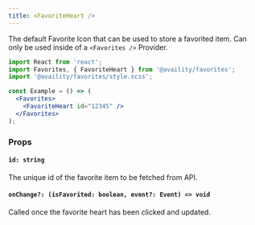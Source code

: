 ```yaml
---
title: <FavoriteHeart />
---
```


The default Favorite Icon that can be used to store a favorited item. Can only be used inside of a `<Favorites />` Provider.

```jsx
import React from 'react';
import Favorites, { FavoriteHeart } from '@availity/favorites';
import '@availity/favorites/style.scss';

const Example = () => (
  <Favorites>
    <FavoriteHeart id="12345" />
  </Favorites>
);
```

### Props

#### `id: string`

The unique id of the favorite item to be fetched from API.

#### `onChange?: (isFavorited: boolean, event?: Event) => void`

Called once the favorite heart has been clicked and updated.

